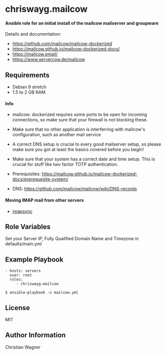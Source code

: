 chriswayg.mailcow
=================

#### Ansible role for an initial install of the mailcow mailserver and groupware

Details and documentation:
- https://github.com/mailcow/mailcow-dockerized
- https://mailcow.github.io/mailcow-dockerized-docs/
- https://mailcow.email/
- https://www.servercow.de/mailcow

Requirements
------------

- Debian 9 stretch
- 1.5 to 2 GB RAM

#### Info

- mailcow: dockerized requires some ports to be open for incoming connections, so make sure that your firewall is not blocking these.
- Make sure that no other application is interferring with mailcow's configuration, such as another mail service
- A correct DNS setup is crucial to every good mailserver setup, so please make sure you got at least the basics covered before you begin!
- Make sure that your system has a correct date and time setup. This is crucial for stuff like two factor TOTP authentication.

- Prerequisites: https://mailcow.github.io/mailcow-dockerized-docs/prerequesite-system/
- DNS: https://github.com/mailcow/mailcow/wiki/DNS-records

#### Moving IMAP mail from other servers

* [imapsync](https://github.com/imapsync/imapsync)

Role Variables
--------------

Set your Server IP, Fully Qualified Domain Name and Timezone in defaults/main.yml


Example Playbook
----------------

    - hosts: servers
      user: root
      roles:
         - chriswayg.mailcow

`$ ansible-playbook -v mailcow.yml`

License
-------

MIT

Author Information
------------------

Christian Wagner
